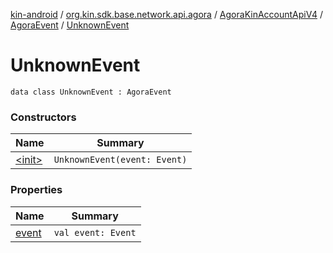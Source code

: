 [kin-android](../../../../index.md) / [org.kin.sdk.base.network.api.agora](../../../index.md) / [AgoraKinAccountApiV4](../../index.md) / [AgoraEvent](../index.md) / [UnknownEvent](./index.md)

# UnknownEvent

`data class UnknownEvent : AgoraEvent`

### Constructors

| Name | Summary |
|---|---|
| [&lt;init&gt;](-init-.md) | `UnknownEvent(event: Event)` |

### Properties

| Name | Summary |
|---|---|
| [event](event.md) | `val event: Event` |

